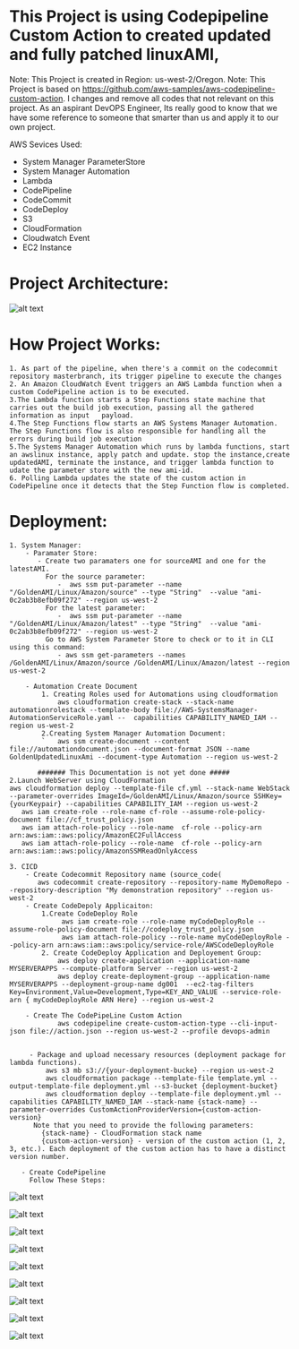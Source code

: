 # This Project is using Codepipeline Custom Action to created updated and fully patched linuxAMI,

Note: This Project is created in Region: us-west-2/Oregon.
Note: This Project is based on  https://github.com/aws-samples/aws-codepipeline-custom-action. I changes and remove all codes that not relevant on this project. As an aspirant DevOPS Engineer, Its really good to know that we have some reference to someone that smarter than us and apply it to our own project.

AWS Sevices Used:
- System Manager ParameterStore
- System Manager Automation
- Lambda 
- CodePipeline
- CodeCommit
- CodeDeploy
- S3
- CloudFormation
- Cloudwatch Event
- EC2 Instance

# Project Architecture:

![alt text](https://github.com/robudexIT/awsdevopsproject/blob/main/sdlc%20automation/project03/images/project03.png?raw=true)

# How Project Works:
    1. As part of the pipeline, when there's a commit on the codecommit repository masterbranch, its trigger pipeline to execute the changes
    2. An Amazon CloudWatch Event triggers an AWS Lambda function when a custom CodePipeline action is to be executed.
    3.The Lambda function starts a Step Functions state machine that carries out the build job execution, passing all the gathered information as input   payload.
    4.The Step Functions flow starts an AWS Systems Manager Automation. The Step Functions flow is also responsible for handling all the errors during build job execution
    5.The Systems Manager Automation which runs by lambda functions, start an awslinux instance, apply patch and update. stop the instance,create updatedAMI, terminate the instance, and trigger lambda function to udate the parameter store with the new ami-id.
    6. Polling Lambda updates the state of the custom action in CodePipeline once it detects that the Step Function flow is completed.
   
# Deployment:
    1. System Manager:
        - Paramater Store:
           - Create two paramaters one for sourceAMI and one for the latestAMI.
             For the source parameter:
                -  aws ssm put-parameter --name "/GoldenAMI/Linux/Amazon/source" --type "String"  --value "ami-0c2ab3b8efb09f272" --region us-west-2 
             For the latest parameter:
                -  aws ssm put-parameter --name "/GoldenAMI/Linux/Amazon/latest" --type "String"  --value "ami-0c2ab3b8efb09f272" --region us-west-2
             Go to AWS System Parameter Store to check or to it in CLI using this command:
                - aws ssm get-parameters --names /GoldenAMI/Linux/Amazon/source /GoldenAMI/Linux/Amazon/latest --region us-west-2 
                
        - Automation Create Document 
            1. Creating Roles used for Automations using cloudformation
                aws cloudformation create-stack --stack-name automationrolestack --template-body file://AWS-SystemsManager-AutomationServiceRole.yaml --  capabilities CAPABILITY_NAMED_IAM --region us-west-2 
            2.Creating System Manager Automation Document:
            `   aws ssm create-document --content file://automationdocument.json --document-format JSON --name GoldenUpdatedLinuxAmi --document-type Automation --region us-west-2 
            
           ####### This Documentation is not yet done #####
    2.Launch WebServer using CloudFormation
    aws cloudformation deploy --template-file cf.yml --stack-name WebStack --parameter-overrides ImageId=/GoldenAMI/Linux/Amazon/source SSHKey={yourKeypair} --capabilities CAPABILITY_IAM --region us-west-2 
       aws iam create-role --role-name cf-role --assume-role-policy-document file://cf_trust_policy.json 
       aws iam attach-role-policy --role-name  cf-role --policy-arn arn:aws:iam::aws:policy/AmazonEC2FullAccess
       aws iam attach-role-policy --role-name  cf-role --policy-arn arn:aws:iam::aws:policy/AmazonSSMReadOnlyAccess
       
    3. CICD
        - Create Codecommit Repository name (source_code(
           aws codecommit create-repository --repository-name MyDemoRepo --repository-description "My demonstration repository" --region us-west-2 
        - Create CodeDepoly Applicaiton:
            1.Create CodeDeploy Role
                 aws iam create-role --role-name myCodeDeployRole --assume-role-policy-document file://codeploy_trust_policy.json 
                 aws iam attach-role-policy --role-name myCodeDeployRole --policy-arn arn:aws:iam::aws:policy/service-role/AWSCodeDeployRole 
            2. Create CodeDeploy Application and Deployement Group:
                aws deploy create-application --application-name MYSERVERAPPS --compute-platform Server --region us-west-2 
                aws deploy create-deployment-group --application-name MYSERVERAPPS --deployment-group-name dg001  --ec2-tag-filters Key=Environment,Value=Development,Type=KEY_AND_VALUE --service-role-arn { myCodeDeployRole ARN Here} --region us-west-2
        
        - Create The CodePipeLine Custom Action
                aws codepipeline create-custom-action-type --cli-input-json file://action.json --region us-west-2 --profile devops-admin
                 
         
         - Package and upload necessary resources (deployment package for lambda functions). 
             aws s3 mb s3://{your-deployment-bucke} --region us-west-2
             aws cloudformation package --template-file template.yml --output-template-file deployment.yml --s3-bucket {deployment-bucket}
             aws cloudformation deploy --template-file deployment.yml --capabilities CAPABILITY_NAMED_IAM --stack-name {stack-name} --parameter-overrides CustomActionProviderVersion={custom-action-version}
          Note that you need to provide the following parameters:
            {stack-name} - CloudFormation stack name
            {custom-action-version} - version of the custom action (1, 2, 3, etc.). Each deployment of the custom action has to have a distinct version number.   
             
       - Create CodePipeline
         Follow These Steps:
         
  ![alt text](https://github.com/robudexIT/awsdevopsproject/blob/main/sdlc%20automation/project03/images/pipe01.png?raw=true)
  
  ![alt text](https://github.com/robudexIT/awsdevopsproject/blob/main/sdlc%20automation/project03/images/pipe02.png?raw=true)
  
  ![alt text](https://github.com/robudexIT/awsdevopsproject/blob/main/sdlc%20automation/project03/images/pipe03.png?raw=true)
  
  ![alt text](https://github.com/robudexIT/awsdevopsproject/blob/main/sdlc%20automation/project03/images/pipe04.png?raw=true)
  
  ![alt text](https://github.com/robudexIT/awsdevopsproject/blob/main/sdlc%20automation/project03/images/pipe05.png?raw=true)
  
  ![alt text](https://github.com/robudexIT/awsdevopsproject/blob/main/sdlc%20automation/project03/images/pipe06.png?raw=true)
  
  ![alt text](https://github.com/robudexIT/awsdevopsproject/blob/main/sdlc%20automation/project03/images/pipe07.png?raw=true)
  
  ![alt text](https://github.com/robudexIT/awsdevopsproject/blob/main/sdlc%20automation/project03/images/pipe08.png?raw=true)
  
  ![alt text](https://github.com/robudexIT/awsdevopsproject/blob/main/sdlc%20automation/project03/images/pipe10.png?raw=true)


